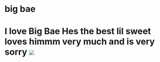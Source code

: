 <h1>big bae <h1>
I love Big Bae
Hes the best
lil sweet loves himmm very much and is very sorry
<img src = "https://user-images.githubusercontent.com/62961524/78076250-e84f8d80-735a-11ea-9ff8-f02421289083.jpg" />
